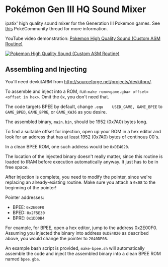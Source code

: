 Pokémon Gen III HQ Sound Mixer
==============================

ipatix' high quality sound mixer for the Generation III Pokemon games. See [this](http://www.pokecommunity.com/showthread.php?t=324673) PokéCommunity thread for more information.

YouTube video demonstration: [Pokemon High Quality Sound (Custom ASM Routine)](http://www.youtube.com/watch?v=xvUpR0w5hZI)

[![Pokemon High Quality Sound (Custom ASM Routine)](http://img.youtube.com/vi/xvUpR0w5hZI/0.jpg)](http://www.youtube.com/watch?v=xvUpR0w5hZI)

Assembling and Injecting
------------------------

You'll need devkitARM from http://sourceforge.net/projects/devkitpro/.

To assemble and inject into a ROM, run `make rom=<game.gba> offset=<offset in hex>`. Omit the `0x`, you don't need that.

The code targets BPEE by default, change `.equ    USED_GAME, GAME_BPEE` to `GAME_BPED`, `GAME_BPRE`, or `GAME_KWJ6` as you desire.

The assembled binary, `main.bin`, should be 1952 (0x7A0) bytes long.

To find a suitable offset for injection, open up your ROM in a hex editor and look for an address that has at least 1952 (0x7A0) bytes of continous 00's.

In a clean BPEE ROM, one such address would be `0xDE4020`.

The location of the injected binary doesn't really matter, since this routine is loaded to IRAM before execution automatically anyway. It just has to be in free space.

After injection is complete, you need to modify the pointer, since we're replacing an already-existing routine. Make sure you attach a `0x08` to the beginning of the pointer!

Pointer addresses:

* BPEE: `0x2E00F0`
* BPED: `0x2F5E30`
* BPRE: `0x1DD0B4`

For example, for BPEE, open a hex editor, jump to the address 0x2E00F0. Assuming you injected the binary into address `0xDE4020` as described above, you would change the pointer to `2040DE08`.

An example bash script is provided, `make-bpee.sh` will automatically assemble the code and inject the assembled binary into a clean BPEE ROM named `bpee.gba`.